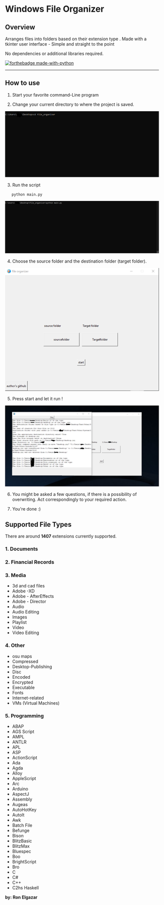 # Windows File Organizer

## Overview

Arranges files into folders based on their extension type .
Made with a tkinter user interface - Simple and straight to the point

No dependencies or additional libraries required.

[![forthebadge made-with-python](http://ForTheBadge.com/images/badges/made-with-python.svg)](https://www.python.org/)


---
## How to use
1. Start your favorite command-Line program

2. Change your current directory to where the project is saved.

![picture](Images/step1.png)

3. Run the script
```shell 
   python main.py
```
![picture](Images/step2.png)

4. Choose the source folder and the destination folder (target folder).

![picture](Images/ui.png)

5. Press start and let it run !

![picture](Images/start.png)

6. You might be asked a few questions, if there is a possibility of 
overwriting. Act correspondingly to your required action.

7. You're done :)



## Supported File Types

There are around **1407** extensions currently supported.

### 1. Documents

### 2. Financial Records

### 3. Media 
   - 3d and cad files
   - Adobe -XD
   - Adobe - AfterEffects
   - Adobe - Director
   - Audio
   - Audio Editing
   - Images
   - Playlist
   - Video
   - Video Editing

### 4. Other
   - osu maps
   - Compressed
   - Desktop-Publishing
   - Disc
   - Encoded
   - Encrypted
   - Executable
   - Fonts
   - Internet-related
   - VMs (Virtual Machines)

### 5. Programming

   - ABAP
   - AGS Script
   - AMPL
   - ANTLR
   - APL
   - ASP
   - ActionScript
   - Ada
   - Agda
   - Alloy
   - AppleScript
   - Arc
   - Arduino
   - AspectJ
   - Assembly
   - Augeas
   - AutoHotKey
   - AutoIt
   - Awk
   - Batch File
   - Befunge
   - Bison
   - BlitzBasic
   - BlitzMax
   - Bluespec
   - Boo
   - BrightScript
   - Bro
   - C
   - C#
   - C++
   - C2hs Haskell
   

**by: Ron Elgazar**

   



